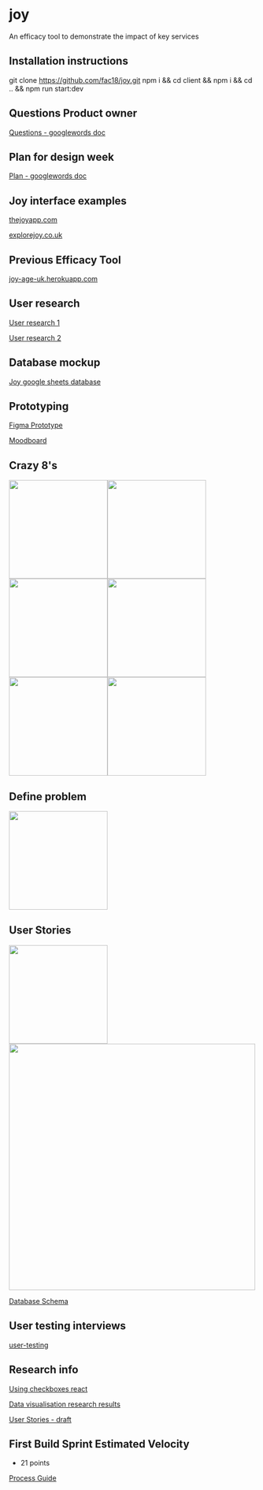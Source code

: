 # joy

An efficacy tool to demonstrate the impact of key services

## Installation instructions

git clone https://github.com/fac18/joy.git
npm i && cd client && npm i && cd .. && npm run start:dev

## Questions Product owner

[Questions - googlewords doc](https://docs.google.com/document/d/1AHMBpd4muYEc-Ki1Kdffsrb31EDjrS-Ou1MDVJQi-Lk/edit?usp=sharing)

## Plan for design week

[Plan - googlewords doc](https://docs.google.com/document/d/1eVwszROvm7Q8ci575emBwHVLZDQrAJGqYA1wltS-fQk/edit)

## Joy interface examples

[thejoyapp.com](https://www.thejoyapp.com/)

[explorejoy.co.uk](https://explorejoy.co.uk/)

## Previous Efficacy Tool

[joy-age-uk.herokuapp.com](http://joy-age-uk.herokuapp.com/login)

## User research

[User research 1](https://docs.google.com/forms/d/e/1FAIpQLSd8qeYzkFeVT_Zzjtn3E7m3doKLbSgdZIEILXmn8BEi-DiKEA/viewform)

[User research 2](https://docs.google.com/forms/d/e/1FAIpQLSflGceKvgvTPY758rWJZ5nnShwDCDdFMYQqy_pTPYuL4IzCSw/viewform)

## Database mockup

[Joy google sheets database](https://docs.google.com/spreadsheets/d/1R7-1iC3SsjIhLPAS4LHF4eo1Wo0rNX3UNx6eiO_hw6s/edit?ts=5e3957fc#gid=0)

## Prototyping

[Figma Prototype](https://www.figma.com/file/jUQWIh89Y683BJfg9pe169/Joy-Efficacy?node-id=0%3A1)

[Moodboard](https://www.figma.com/file/02nqBJbpepY17Ak3uXoq6O/Untitled?node-id=0%3A1)

## Crazy 8's

<img src="https://i.imgur.com/3viZtml.jpg" width="200"><img src="https://i.imgur.com/16yykBE.jpg" width="200"><img src="https://i.imgur.com/lyf0FTY.jpg" width="200"><img src="https://i.imgur.com/vxuDxr3.jpg" width="200"><img src="https://i.imgur.com/J3Zf8dx.jpg" width="200"><img src="https://i.imgur.com/qtRKZNS.jpg" width="200">

## Define problem

<img src="https://i.imgur.com/cnBHWtn.jpg" width="200">

## User Stories

<img src="https://i.imgur.com/ZYoGmJP.jpg" width="200">
<img src="https://i.imgur.com/aw19XLk.jpg" width="500">

[Database Schema](https://dbdiagram.io/d/5e383ecf9e76504e0ef0f83b)

## User testing interviews

[user-testing](https://docs.google.com/document/d/1Tg5swHZa5cezas1614hvMjziD2NItCkkbwAIAj4UtM0/edit?usp=sharing)

## Research info

[Using checkboxes react](https://stackoverflow.com/questions/50360526/how-to-access-state-of-checkboxes-in-reactjs)

[Data visualisation research results](https://docs.google.com/document/d/1DQzswMYZcc1HpxVnqLsKTLy-Jlx5ep9USFhy_UAqv2M/edit?usp=sharing)

[User Stories - draft](https://docs.google.com/document/d/1NFNn2UPRoiQl8vs_puuFhkzXUMbOtAYf9H-aScHjFQ4/edit)

## First Build Sprint Estimated Velocity

- 21 points

[Process Guide](https://docs.google.com/document/d/1rsj6Z045ovwxx-vbf2c2zJTBEKdIINJfH4wifYhlBvs/edit)
